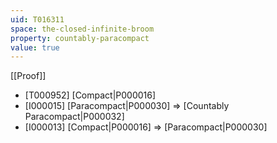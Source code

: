 ```yaml
---
uid: T016311
space: the-closed-infinite-broom
property: countably-paracompact
value: true
---
```

[[Proof]]

* [T000952] [Compact|P000016]
* [I000015] [Paracompact|P000030] => [Countably Paracompact|P000032]
* [I000013] [Compact|P000016] => [Paracompact|P000030]

